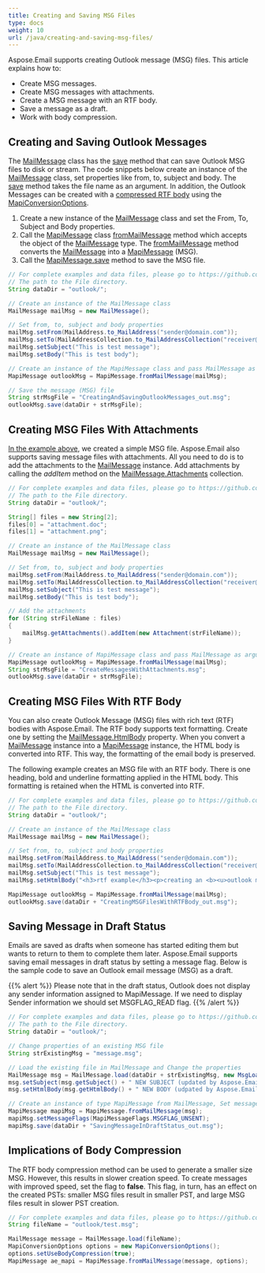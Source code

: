 ```yaml
---
title: Creating and Saving MSG Files
type: docs
weight: 10
url: /java/creating-and-saving-msg-files/
---
```



Aspose.Email supports creating Outlook message (MSG) files. This article explains how to:

- Create MSG messages.
- Create MSG messages with attachments.
- Create a MSG message with an RTF body.
- Save a message as a draft.
- Work with body compression.
## **Creating and Saving Outlook Messages**
The [MailMessage](https://reference.aspose.com/email/java/com.aspose.email/mailmessage) class has the [save](https://reference.aspose.com/email/java/com.aspose.email/mailmessage#save\(java.lang.String\)) method that can save Outlook MSG files to disk or stream. The code snippets below create an instance of the [MailMessage](https://reference.aspose.com/email/java/com.aspose.email/mailmessage) class, set properties like from, to, subject and body. The [save](https://reference.aspose.com/email/java/com.aspose.email/mailmessage#save\(java.lang.String\)) method takes the file name as an argument. In addition, the Outlook Messages can be created with a [compressed RTF body](#creating-msg-files-with-rtf-body) using the [MapiConversionOptions](https://reference.aspose.com/email/java/com.aspose.email/MapiConversionOptions).

1. Create a new instance of the [MailMessage](https://reference.aspose.com/email/java/com.aspose.email/mailmessage) class and set the From, To, Subject and Body properties.
1. Call the [MapiMessage](https://reference.aspose.com/email/java/com.aspose.email/MapiMessage) class [fromMailMessage](https://reference.aspose.com/email/java/com.aspose.email/MapiMessage#fromMailMessage\(java.lang.String\)) method which accepts the object of the [MailMessage](https://reference.aspose.com/email/java/com.aspose.email/mailmessage) type. The [fromMailMessage](https://reference.aspose.com/email/java/com.aspose.email/MapiMessage#fromMailMessage\(java.lang.String\)) method converts the [MailMessage](https://reference.aspose.com/email/java/com.aspose.email/mailmessage) into a [MapiMessage](https://reference.aspose.com/email/java/com.aspose.email/MapiMessage) (MSG).
1. Call the [MapiMessage.save](https://reference.aspose.com/email/java/com.aspose.email/MapiMessage#save\(java.lang.String\)) method to save the MSG file.


~~~Java
// For complete examples and data files, please go to https://github.com/aspose-email/Aspose.Email-for-Java
// The path to the File directory.
String dataDir = "outlook/";

// Create an instance of the MailMessage class
MailMessage mailMsg = new MailMessage();

// Set from, to, subject and body properties
mailMsg.setFrom(MailAddress.to_MailAddress("sender@domain.com"));
mailMsg.setTo(MailAddressCollection.to_MailAddressCollection("receiver@domain.com"));
mailMsg.setSubject("This is test message");
mailMsg.setBody("This is test body");

// Create an instance of the MapiMessage class and pass MailMessage as argument
MapiMessage outlookMsg = MapiMessage.fromMailMessage(mailMsg);

// Save the message (MSG) file
String strMsgFile = "CreatingAndSavingOutlookMessages_out.msg";
outlookMsg.save(dataDir + strMsgFile);
~~~
## **Creating MSG Files With Attachments**
[In the example above](#creating-and-saving-outlook-messages), we created a simple MSG file. Aspose.Email also supports saving message files with attachments. All you need to do is to add the attachments to the [MailMessage](https://reference.aspose.com/email/java/com.aspose.email/mailmessage) instance. Add attachments by calling the *addItem* method on the [MailMessage.Attachments](https://reference.aspose.com/email/java/com.aspose.email/MailMessage#getAttachments()) collection.



~~~Java
// For complete examples and data files, please go to https://github.com/aspose-email/Aspose.Email-for-Java
// The path to the File directory.
String dataDir = "outlook/";

String[] files = new String[2];
files[0] = "attachment.doc";
files[1] = "attachment.png";

// Create an instance of the MailMessage class
MailMessage mailMsg = new MailMessage();

// Set from, to, subject and body properties
mailMsg.setFrom(MailAddress.to_MailAddress("sender@domain.com"));
mailMsg.setTo(MailAddressCollection.to_MailAddressCollection("receiver@domain.com"));
mailMsg.setSubject("This is test message");
mailMsg.setBody("This is test body");

// Add the attachments
for (String strFileName : files)
{
    mailMsg.getAttachments().addItem(new Attachment(strFileName));
}

// Create an instance of MapiMessage class and pass MailMessage as argument
MapiMessage outlookMsg = MapiMessage.fromMailMessage(mailMsg);
String strMsgFile = "CreateMessagesWithAttachments.msg";
outlookMsg.save(dataDir + strMsgFile);
~~~
## **Creating MSG Files With RTF Body**
You can also create Outlook Message (MSG) files with rich text (RTF) bodies with Aspose.Email. The RTF body supports text formatting. Create one by setting the [MailMessage.HtmlBody](https://reference.aspose.com/email/java/com.aspose.email/MailMessage#getHtmlBody()) property. When you convert a [MailMessage](https://reference.aspose.com/email/java/com.aspose.email/mailmessage) instance into a [MapiMessage](https://reference.aspose.com/email/java/com.aspose.email/MapiMessage) instance, the HTML body is converted into RTF. This way, the formatting of the email body is preserved.

The following example creates an MSG file with an RTF body. There is one heading, bold and underline formatting applied in the HTML body. This formatting is retained when the HTML is converted into RTF.



~~~Java
// For complete examples and data files, please go to https://github.com/aspose-email/Aspose.Email-for-Java
// The path to the File directory.
String dataDir = "outlook/";

// Create an instance of the MailMessage class
MailMessage mailMsg = new MailMessage();

// Set from, to, subject and body properties
mailMsg.setFrom(MailAddress.to_MailAddress("sender@domain.com"));
mailMsg.setTo(MailAddressCollection.to_MailAddressCollection("receiver@domain.com"));
mailMsg.setSubject("This is test message");
mailMsg.setHtmlBody("<h3>rtf example</h3><p>creating an <b><u>outlook message (msg)</u></b> file using Aspose.Email.</p>");

MapiMessage outlookMsg = MapiMessage.fromMailMessage(mailMsg);
outlookMsg.save(dataDir + "CreatingMSGFilesWithRTFBody_out.msg");
~~~
## **Saving Message in Draft Status**
Emails are saved as drafts when someone has started editing them but wants to return to them to complete them later. Aspose.Email supports saving email messages in draft status by setting a message flag. Below is the sample code to save an Outlook email message (MSG) as a draft.

{{% alert %}}
Please note that in the draft status, Outlook does not display any sender information assigned to MapiMessage.
If we need to display Sender information we should set MSGFLAG_READ flag.
{{% /alert %}}


~~~Java
// For complete examples and data files, please go to https://github.com/aspose-email/Aspose.Email-for-Java
// The path to the File directory.
String dataDir = "outlook/";

// Change properties of an existing MSG file
String strExistingMsg = "message.msg";

// Load the existing file in MailMessage and Change the properties
MailMessage msg = MailMessage.load(dataDir + strExistingMsg, new MsgLoadOptions());
msg.setSubject(msg.getSubject() + " NEW SUBJECT (updated by Aspose.Email)");
msg.setHtmlBody(msg.getHtmlBody() + " NEW BODY (udpated by Aspose.Email)");

// Create an instance of type MapiMessage from MailMessage, Set message flag to un-sent (draft status) and Save it
MapiMessage mapiMsg = MapiMessage.fromMailMessage(msg);
mapiMsg.setMessageFlags(MapiMessageFlags.MSGFLAG_UNSENT);
mapiMsg.save(dataDir + "SavingMessageInDraftStatus_out.msg");
~~~
## **Implications of Body Compression**
The RTF body compression method can be used to generate a smaller size MSG. However, this results in slower creation speed. To create messages with improved speed, set the flag to **false**. This flag, in turn, has an effect on the created PSTs: smaller MSG files result in smaller PST, and large MSG files result in slower PST creation.



~~~Java
// For complete examples and data files, please go to https://github.com/aspose-email/Aspose.Email-for-Java
String fileName = "outlook/test.msg";

MailMessage message = MailMessage.load(fileName);
MapiConversionOptions options = new MapiConversionOptions();
options.setUseBodyCompression(true);
MapiMessage ae_mapi = MapiMessage.fromMailMessage(message, options);
~~~
